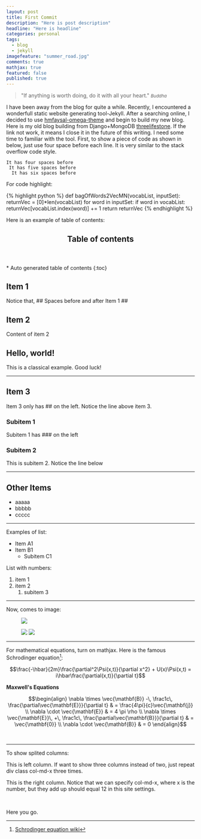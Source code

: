 ```yaml
---
layout: post
title: First Commit
description: "Here is post description"
headline: "Here is headline"
categories: personal
tags: 
  - blog
  - jekyll
imagefeature: "summer_road.jpg"
comments: true
mathjax: true
featured: false
published: true
---
```


>&quot;If anything is worth doing, do it with all your heart.&quot;
><small><cite title="Buddha">Buddha</cite></small>

I have been away from the blog for quite a while. Recently, I encountered a wonderfull static website generating tool-Jekyll. After a searching online, I decided to use [hmfaysal-omega-theme](https://github.com/hmfaysal/hmfaysal-omega-theme) and begin to build my new blog. Here is my old blog building from Django+MongoDB [threelifestone](http://threelifestone.com). If the link not work, it means I close it in the future of this writing. I need some time to familiar with the tool. First, to show a piece of code as shown in below, just use four space before each line. It is very similar to the stack overflow code style. 

    It has four spaces before
     It has five spaces before
      It has six spaces before    
  

For code highlight:

{% highlight python %}
def bagOfWords2VecMN(vocabList, inputSet):
    returnVec = [0]*len(vocabList)
    for word in inputSet:
        if word in vocabList:
            returnVec[vocabList.index(word)] += 1
    return returnVec
{% endhighlight %}

Here is an example of table of contents:

<section id="table-of-contents" class="toc">
  <header>
    <h1>Table of contents</h1>
  </header>
<div id="drawer" markdown="1">
*  Auto generated table of contents
{:toc}
</div>
</section><!-- /#table-of-contents -->

## Item 1 ##

Notice that, ## Spaces before and after Item 1 ##

## Item 2 ##

Content of item 2

## Hello, world! ##
This is a classical example.
Good luck!

---

## Item 3  

Item 3 only has ## on the left. Notice the line above item 3.

### Subitem 1

Subitem 1 has ### on the left


### Subitem 2

This is subitem 2. Notice the line below 


---

## Other Items ##

* aaaaa
* bbbbb
* ccccc


**********************************

Examples of list:

- Item A1
- Item B1
   - Subitem C1

List with numbers:

1. item 1
1. item 2
    1. subitem 3

---


Now, comes to image: 
<figure>
        <a href="{{ site.url }}/images/gallery1/shahua.jpg"><img src="{{ site.url }}/images/gallery1/shahua.jpg"></a>
</figure>
<figure class="half">
        <a href="{{ site.url }}/images/gallery1/IMG059.jpg"><img src="{{ site.url }}/images/gallery1/IMG059.jpg"></a>
        <a href="{{ site.url }}/images/gallery1/IMG072.jpg"><img src="{{ site.url }}/images/gallery1/IMG072.jpg"></a>
</figure>

----

For mathematical equations, turn on mathjax. Here is the famous Schrodinger equation[^1]:

$$\frac{-\hbar}{2m}\frac{\partial^2\Psi(x,t)}{\partial x^2} + U(x)\Psi(x,t) = i\hbar\frac{\partial(x,t)}{\partial t}$$

**Maxwell's Equations**


$$\begin{align}
  \nabla \times \vec{\mathbf{B}} -\, \frac1c\, \frac{\partial\vec{\mathbf{E}}}{\partial t} & = \frac{4\pi}{c}\vec{\mathbf{j}} \\
  \nabla \cdot \vec{\mathbf{E}} & = 4 \pi \rho \\
  \nabla \times \vec{\mathbf{E}}\, +\, \frac1c\, \frac{\partial\vec{\mathbf{B}}}{\partial t} & = \vec{\mathbf{0}} \\
  \nabla \cdot \vec{\mathbf{B}} & = 0
\end{align}$$  
  
<br>



---

To show splited columns:

<div class="col-md-6">
<p class="lead">This is left column. If want to show three columns instead of two, just repeat div class col-md-x three times.</p>
</div>

<div class="col-md-6">
<p class="lead">This is the right column. Notice that we can specify col-md-x, where x is the number, but they add up should equal 12 in this site settings. </p>
</div>
<br>


Here you go.


[^1]: [Schrodinger equation wiki](https://en.wikipedia.org/wiki/Schr%C3%B6dinger_equation)
